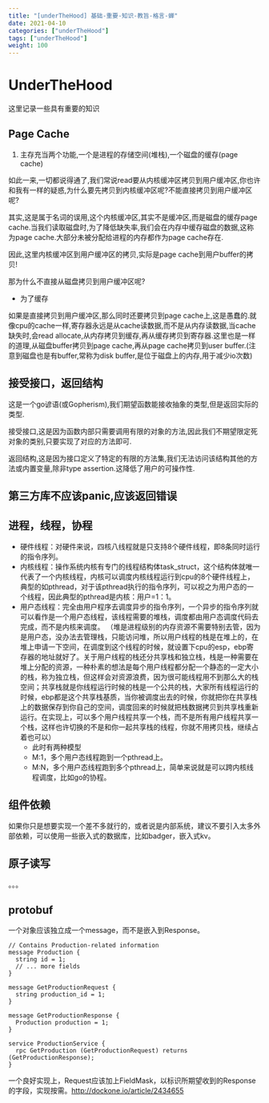 ```yaml
---
title: "[underTheHood] 基础-重要-知识-教旨-格言-蝉"
date: 2021-04-10
categories: ["underTheHood"]
tags: ["underTheHood"]
weight: 100
---
```



<!-- 
  hugo使用指南：
  hugo new posts/first.md
  hugo // 如果直接加文件，需要hugo一下，编译前端
  git add .
  git commit -m "asdf"
  git push
 -->

# UnderTheHood

这里记录一些具有重要的知识

## Page Cache

1. 主存充当两个功能,一个是进程的存储空间(堆栈),一个磁盘的缓存(page cache)

如此一来,一切都说得通了,我们常说read要从内核缓冲区拷贝到用户缓冲区,你也许和我有一样的疑惑,为什么要先拷贝到内核缓冲区呢?不能直接拷贝到用户缓冲区呢?

其实,这是属于名词的误用,这个内核缓冲区,其实不是缓冲区,而是磁盘的缓存page cache.当我们读取磁盘时,为了降低缺失率,我们会在内存中缓存磁盘的数据,这称为page cache.大部分未被分配给进程的内存都作为page cache存在.

因此,这里内核缓冲区到用户缓冲区的拷贝,实际是page cache到用户buffer的拷贝!

那为什么不直接从磁盘拷贝到用户缓冲区呢?

- 为了缓存

如果是直接拷贝到用户缓冲区,那么同时还要拷贝到page cache上,这是愚蠢的.就像cpu的cache一样,寄存器永远是从cache读数据,而不是从内存读数据,当cache缺失时,会read allocate,从内存拷贝到缓存,再从缓存拷贝到寄存器.这里也是一样的道理,从磁盘buffer拷贝到page cache,再从page cache拷贝到user buffer.(注意到磁盘也是有buffer,常称为disk buffer,是位于磁盘上的内存,用于减少io次数)

## 接受接口，返回结构

这是一个go谚语(或Gopherism),我们期望函数能接收抽象的类型,但是返回实际的类型.

接受接口,这是因为函数内部只需要调用有限的对象的方法,因此我们不期望限定死对象的类别,只要实现了对应的方法即可.

返回结构,这是因为接口定义了特定的有限的方法集,我们无法访问该结构其他的方法或内置变量,除非type assertion.这降低了用户的可操作性.

## 第三方库不应该panic,应该返回错误

## 进程，线程，协程
- 硬件线程：对硬件来说，四核八线程就是只支持8个硬件线程，即8条同时运行的指令序列。
- 内核线程：操作系统内核有专门的线程结构体task_struct，这个结构体就唯一代表了一个内核线程，内核可以调度内核线程运行到cpu的8个硬件线程上，典型的如pthread，对于该pthread执行的指令序列，可以视之为用户态的一个线程，因此典型的pthread是内核：用户=1：1。
- 用户态线程：完全由用户程序去调度异步的指令序列，一个异步的指令序列就可以看作是一个用户态线程，该线程需要的堆栈，调度都由用户态调度代码去完成，而不是内核来调度。 （堆是进程级别的内存资源不需要特别去管，因为是用户态，没办法去管理栈，只能访问堆，所以用户线程的栈是在堆上的，在堆上申请一下空间，在调度到这个线程的时候，就设置下cpu的esp，ebp寄存器的地址就好了。关于用户线程的栈还分共享栈和独立栈，栈是一种需要在堆上分配的资源，一种朴素的想法是每个用户线程都分配一个静态的一定大小的栈，称为独立栈，但这样会对资源浪费，因为很可能线程用不到那么大的栈空间；共享栈就是你线程运行时候的栈是一个公共的栈，大家所有线程运行的时候，ebp都是这个共享栈基质，当你被调度出去的时候，你就把你在共享栈上的数据保存到你自己的空间，调度回来的时候就把栈数据拷贝到共享栈重新运行。在实现上，可以多个用户线程共享一个栈，而不是所有用户线程共享一个栈，这样也许切换的不是和你一起共享栈的线程，你就不用拷贝栈，继续占着也可以）
  - 此时有两种模型
  - M:1，多个用户态线程跑到一个pthread上。
  - M:N，多个用户态线程跑到多个pthread上，简单来说就是可以跨内核线程调度，比如go的协程。

## 组件依赖
如果你只是想要实现一个差不多就行的，或者说是内部系统，建议不要引入太多外部依赖，可以使用一些嵌入式的数据库，比如badger，嵌入式kv。

## 原子读写
。。。

## protobuf
一个对象应该独立成一个message，而不是嵌入到Response。
```
// Contains Production-related information  
message Production {
  string id = 1;
  // ... more fields
}

message GetProductionRequest {
  string production_id = 1;
}

message GetProductionResponse {
  Production production = 1;
} 

service ProductionService {
  rpc GetProduction (GetProductionRequest) returns (GetProductionResponse);
}
```
一个良好实现上，Request应该加上FieldMask，以标识所期望收到的Response的字段，实现按需。http://dockone.io/article/2434655